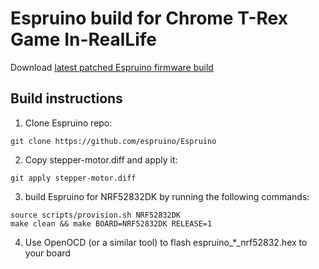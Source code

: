 # Espruino build for Chrome T-Rex Game In-RealLife

Download [latest patched Espruino firmware build](espruino-1v99.170.zip)

## Build instructions

1. Clone Espruino repo:
```shell
git clone https://github.com/espruino/Espruino
```

2. Copy stepper-motor.diff and apply it:
```shell
git apply stepper-motor.diff
```

3. build Espruino for NRF52832DK by running the following commands:
```shell
source scripts/provision.sh NRF52832DK
make clean && make BOARD=NRF52832DK RELEASE=1
```

4. Use OpenOCD (or a similar tool) to flash espruino_*_nrf52832.hex to your board
